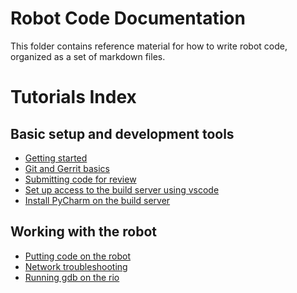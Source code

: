 # Robot Code Documentation
This folder contains reference material for how to write robot code, organized
as a set of markdown files.

# Tutorials Index

## Basic setup and development tools
* [Getting started](tutorials/getting-started.md)
* [Git and Gerrit basics](tutorials/git-and-gerrit-basics.md)
* [Submitting code for review](tutorials/submitting-code-for-a-review.md)
* [Set up access to the build server using vscode](tutorials/setup-ssh-vscode.md)
* [Install PyCharm on the build server](tutorials/setup-pycharm-on-build-server.md)

## Working with the robot
* [Putting code on the robot](tutorials/download-code-to-the-robot.md)
* [Network troubleshooting](tutorials/network_troubleshooting.md)
* [Running gdb on the rio](tutorials/rio-gdb.md)
